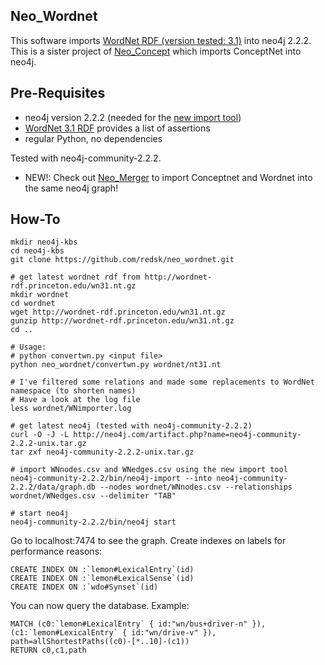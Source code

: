 Neo_Wordnet
-----------

This software imports [WordNet RDF (version tested: 3.1)](http://wordnet-rdf.princeton.edu/) into neo4j 2.2.2. 
This is a sister project of [Neo_Concept](https://github.com/redsk/neo_concept) which imports ConceptNet into neo4j.

Pre-Requisites
--------------

- neo4j version 2.2.2 (needed for the [new import tool](http://neo4j.com/docs/2.2.2/import-tool.html))
- [WordNet 3.1 RDF](http://wordnet-rdf.princeton.edu/wn31.nt.gz) provides a list of assertions
- regular Python, no dependencies

Tested with neo4j-community-2.2.2.

- NEW!: Check out [Neo_Merger](https://github.com/redsk/neo_merger) to import Conceptnet and Wordnet into the same neo4j graph!

How-To 
-------------------

    mkdir neo4j-kbs
    cd neo4j-kbs
    git clone https://github.com/redsk/neo_wordnet.git

    # get latest wordnet rdf from http://wordnet-rdf.princeton.edu/wn31.nt.gz
    mkdir wordnet
    cd wordnet
    wget http://wordnet-rdf.princeton.edu/wn31.nt.gz
    gunzip http://wordnet-rdf.princeton.edu/wn31.nt.gz
    cd ..

    # Usage:
    # python convertwn.py <input file>
    python neo_wordnet/convertwn.py wordnet/nt31.nt

    # I've filtered some relations and made some replacements to WordNet namespace (to shorten names)
    # Have a look at the log file
    less wordnet/WNimporter.log

    # get latest neo4j (tested with neo4j-community-2.2.2)
    curl -O -J -L http://neo4j.com/artifact.php?name=neo4j-community-2.2.2-unix.tar.gz
    tar zxf neo4j-community-2.2.2-unix.tar.gz

    # import WNnodes.csv and WNedges.csv using the new import tool
    neo4j-community-2.2.2/bin/neo4j-import --into neo4j-community-2.2.2/data/graph.db --nodes wordnet/WNnodes.csv --relationships wordnet/WNedges.csv --delimiter "TAB"

    # start neo4j
    neo4j-community-2.2.2/bin/neo4j start


Go to localhost:7474 to see the graph. Create indexes on labels for performance reasons:

    CREATE INDEX ON :`lemon#LexicalEntry`(id)
    CREATE INDEX ON :`lemon#LexicalSense`(id)
    CREATE INDEX ON :`wdo#Synset`(id)

You can now query the database. Example:

    MATCH (c0:`lemon#LexicalEntry` { id:"wn/bus+driver-n" }), (c1:`lemon#LexicalEntry` { id:"wn/drive-v" }), path=allShortestPaths((c0)-[*..10]-(c1))
    RETURN c0,c1,path
